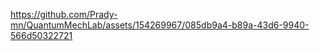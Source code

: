 

https://github.com/Prady-mn/QuantumMechLab/assets/154269967/085db9a4-b89a-43d6-9940-566d50322721

